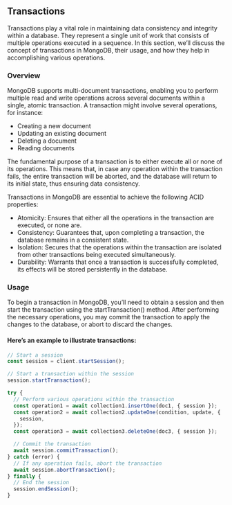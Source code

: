 ## Transactions

Transactions play a vital role in maintaining data consistency and integrity within a database. They represent a single unit of work that consists of multiple operations executed in a sequence. In this section, we’ll discuss the concept of transactions in MongoDB, their usage, and how they help in accomplishing various operations.

### Overview
MongoDB supports multi-document transactions, enabling you to perform multiple read and write operations across several documents within a single, atomic transaction. A transaction might involve several operations, for instance:

- Creating a new document
- Updating an existing document
- Deleting a document
- Reading documents

The fundamental purpose of a transaction is to either execute all or none of its operations. This means that, in case any operation within the transaction fails, the entire transaction will be aborted, and the database will return to its initial state, thus ensuring data consistency.

Transactions in MongoDB are essential to achieve the following ACID properties:

- Atomicity: Ensures that either all the operations in the transaction are executed, or none are.
- Consistency: Guarantees that, upon completing a transaction, the database remains in a consistent state.
- Isolation: Secures that the operations within the transaction are isolated from other transactions being executed simultaneously.
- Durability: Warrants that once a transaction is successfully completed, its effects will be stored persistently in the database.

### Usage

To begin a transaction in MongoDB, you’ll need to obtain a session and then start the transaction using the startTransaction() method. After performing the necessary operations, you may commit the transaction to apply the changes to the database, or abort to discard the changes.

#### Here’s an example to illustrate transactions:

```js
// Start a session
const session = client.startSession();

// Start a transaction within the session
session.startTransaction();

try {
  // Perform various operations within the transaction
  const operation1 = await collection1.insertOne(doc1, { session });
  const operation2 = await collection2.updateOne(condition, update, {
    session,
  });
  const operation3 = await collection3.deleteOne(doc3, { session });

  // Commit the transaction
  await session.commitTransaction();
} catch (error) {
  // If any operation fails, abort the transaction
  await session.abortTransaction();
} finally {
  // End the session
  session.endSession();
}

```